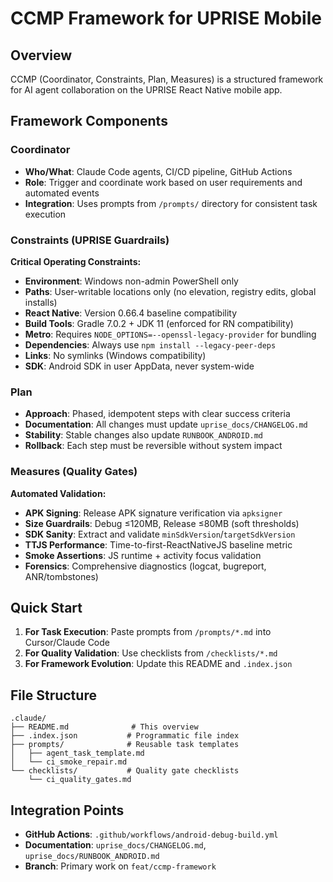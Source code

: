 # CCMP Framework for UPRISE Mobile

## Overview
CCMP (Coordinator, Constraints, Plan, Measures) is a structured framework for AI agent collaboration on the UPRISE React Native mobile app.

## Framework Components

### Coordinator
- **Who/What**: Claude Code agents, CI/CD pipeline, GitHub Actions
- **Role**: Trigger and coordinate work based on user requirements and automated events
- **Integration**: Uses prompts from `/prompts/` directory for consistent task execution

### Constraints (UPRISE Guardrails)
**Critical Operating Constraints:**
- **Environment**: Windows non-admin PowerShell only
- **Paths**: User-writable locations only (no elevation, registry edits, global installs)
- **React Native**: Version 0.66.4 baseline compatibility
- **Build Tools**: Gradle 7.0.2 + JDK 11 (enforced for RN compatibility)
- **Metro**: Requires `NODE_OPTIONS=--openssl-legacy-provider` for bundling
- **Dependencies**: Always use `npm install --legacy-peer-deps`
- **Links**: No symlinks (Windows compatibility)
- **SDK**: Android SDK in user AppData, never system-wide

### Plan
- **Approach**: Phased, idempotent steps with clear success criteria  
- **Documentation**: All changes must update `uprise_docs/CHANGELOG.md`
- **Stability**: Stable changes also update `RUNBOOK_ANDROID.md`
- **Rollback**: Each step must be reversible without system impact

### Measures (Quality Gates)
**Automated Validation:**
- **APK Signing**: Release APK signature verification via `apksigner`
- **Size Guardrails**: Debug ≤120MB, Release ≤80MB (soft thresholds)
- **SDK Sanity**: Extract and validate `minSdkVersion`/`targetSdkVersion`
- **TTJS Performance**: Time-to-first-ReactNativeJS baseline metric
- **Smoke Assertions**: JS runtime + activity focus validation
- **Forensics**: Comprehensive diagnostics (logcat, bugreport, ANR/tombstones)

## Quick Start

1. **For Task Execution**: Paste prompts from `/prompts/*.md` into Cursor/Claude Code
2. **For Quality Validation**: Use checklists from `/checklists/*.md`
3. **For Framework Evolution**: Update this README and `.index.json`

## File Structure
```
.claude/
├── README.md              # This overview
├── .index.json           # Programmatic file index
├── prompts/              # Reusable task templates
│   ├── agent_task_template.md
│   └── ci_smoke_repair.md
└── checklists/           # Quality gate checklists
    └── ci_quality_gates.md
```

## Integration Points
- **GitHub Actions**: `.github/workflows/android-debug-build.yml`
- **Documentation**: `uprise_docs/CHANGELOG.md`, `uprise_docs/RUNBOOK_ANDROID.md`
- **Branch**: Primary work on `feat/ccmp-framework`